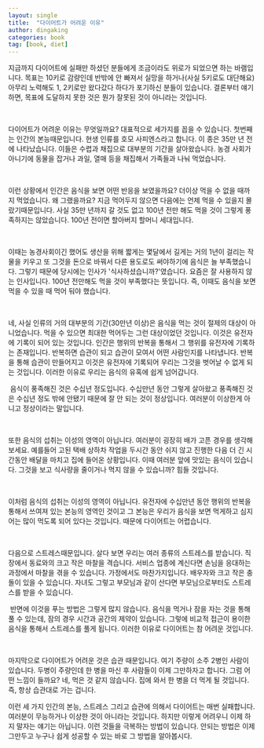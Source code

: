 ```yaml
---
layout: single
title:  "다이어트가 어려운 이유"
author: dingaking
categories: book
tag: [book, diet]
---
```



지금까지 다이어트에 실패만 하셨던 분들에게 조금이라도 위로가 되었으면 하는 바램입니다. 목표는 10키로 감량인데 반밖에 안 빠져서 실망을 하거나(사실 5키로도 대단해요) 아무리 노력해도 1, 2키로만 왔다갔다 하다가 포기하신 분들이 있습니다. 결론부터 얘기하면, 목표에 도달하지 못한 것은 뭔가 잘못된 것이 아니라는 것입니다.

​

다이어트가 어려운 이유는 무엇일까요? 대표적으로 세가지를 꼽을 수 있습니다. 첫번째는 인간의 본능때문입니다. 현생 인류를 호모 사피엔스라고 합니다. 이 종은 35만 년 전에 나타났습니다. 이들은 수렵과 채집으로 대부분의 기간을 살아왔습니다. 농경 사회가 아니기에 동물을 잡거나 과일, 열매 등을 채집해서 가족들과 나눠 먹었습니다.

​

이런 상황에서 인간은 음식을 보면 어떤 반응을 보였을까요? 더이상 먹을 수 없을 때까지 먹었습니다. 왜 그랬을까요? 지금 먹어두지 않으면 다음에는 언제 먹을 수 있을지 몰랐기때문입니다. 사실 35만 년까지 갈 것도 없고 100년 전만 해도 먹을 것이 그렇게 풍족하지는 않았습니다. 100년 전이면 할아버지 할머니 세대입니다.

​

이때는 농경사회이긴 했어도 생산을 위해 짧게는 몇달에서 길게는 거의 1년이 걸리는 작물을 키우고 또 그것을 돈으로 바꿔서 다른 용도로도 써야하기에 음식은 늘 부족했습니다. 그렇기 때문에 당시에는 인사가 '식사하셨습니까?'였습니다. 요즘은 잘 사용하지 않는 인사입니다. 100년 전만해도 먹을 것이 부족했다는 뜻입니다. 즉, 이때도 음식을 보면 먹을 수 있을 때 먹어 둬야 했습니다.

​

네, 사실 인류의 거의 대부분의 기간(30만년 이상)은 음식을 먹는 것이 절제의 대상이 아니었습니다. 먹을 수 있으면 최대한 먹어두는 그런 대상이었던 것입니다. 이것은 유전자에 기록이 되어 있는 것입니다. 인간은 행위의 반복을 통해서 그 행위를 유전자에 기록하는 존재입니다. 반복하면 습관이 되고 습관이 모여서 어떤 사람인지를 나타냅니다. 반복을 통해 습관이 만들어지고 이것은 유전자에 기록되어 우리는 그것을 벗어날 수 없게 되는 것입니다. 이러한 이유로 우리는 음식의 유혹에 쉽게 넘어갑니다.

​
음식이 풍족해진 것은 수십년 정도입니다. 수십만년 동안 그렇게 살아왔고  풍족해진 것은 수십년 정도 밖에 안됐기 때문에 잘 안 되는 것이 정상입니다. 여러분이 이상한게 아니고 정상이라는 말입니다.

​

또한 음식의 섭취는 이성의 영역이 아닙니다. 여러분이 굉장히 배가 고픈 경우를 생각해보세요. 예를들어 고된 택배 상하차 작업을 두시간 동안 쉬지 않고 진행한 다음 더 긴 시간동안 배달을 마치고 집에 들어온 상황입니다. 이때 여러분 앞에 맛있는 음식이 있습니다. 그것을 보고 식사량을 줄이거나 먹지 않을 수 있습니까? 힘들 것입니다.

​

이처럼 음식의 섭취는 이성의 영역이 아닙니다. 유전자에 수십만년 동안 행위의 반복을 통해서 쓰여져 있는 본능의 영역인 것이고 그 본능은 우리가 음식을 보면 먹게하고 심지어는 많이 먹도록 되어 있다는 것입니다. 때문에 다이어트는 어렵습니다.

​

다음으로 스트레스때문입니다. 살다 보면 우리는 여러 종류의 스트레스를 받습니다. 직장에서 동료와의 크고 작은 마찰을 격습니다. 서비스 업종에 계신다면 손님을 응대하는 과정에서 마찰을 겪을 수 있습니다. 가정에서도 마찬가지입니다. 배우자와 크고 작은 충돌이 있을 수 있습니다. 자녀도 그렇고 부모님과 같이 산다면 부모님으로부터도 스트레스를 받을 수 있습니다.

​
반면에 이것을 푸는 방법은 그렇게 많지 않습니다. 음식을 먹거나 잠을 자는 것을 통해 풀 수 있는데, 잠의 경우 시간과 공간의 제약이 있습니다. 그렇에 비교적 접근이 용이한 음식을 통해서 스트레스를 풀게 됩니다. 이러한 이유로 다이어트는 참 어려운 것입니다.

​

마지막으로 다이어트가 어려운 것은 습관 때문입니다. 여기 주량이 소주 2병인 사람이 있습니다. 두병이 주량인데 한 병을 마신 후 사람들이 이제 그만하자고 합니다. 그럼 어떤 느낌이 들까요? 네, 먹은 것 같지 않습니다. 집에 와서 한 병을 더 먹게 될 것입니다. 즉, 항상 습관대로 가는 겁니다.


이런 세 가지 인간의 본능, 스트레스 그리고 습관에 의해서 다이어트는 매번 실패합니다. 여러분이 무능하거나 이상한 것이 아니라는 것입니다. 하지만 이렇게 어려우니 이제 하지 말자는 얘기는 아닙니다. 이런 것들을 극복하는 방법이 있습니다. 안되는 방법은 이제 그만두고 누구나 쉽게 성공할 수 있는 바로 그 방법을 알아봅시다.
